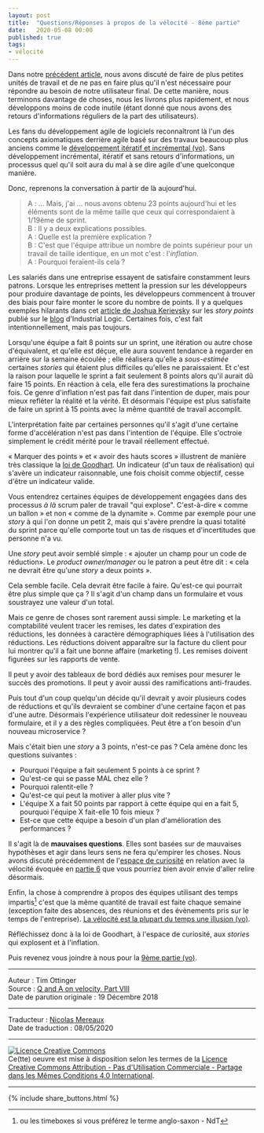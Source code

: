 ```yaml
---
layout: post
title:  "Questions/Réponses à propos de la vélocité - 8ème partie"
date:   2020-05-08 00:00
published: true
tags:
- vélocité
---
```


Dans notre [précédent article](http://www.les-traducteurs-agiles.org/2020/04/15/questions-reponses-a-propos-de-la-velocite-7eme-partie.html), nous avons discuté de faire de plus petites unités de travail et de ne pas en faire plus qu'il n'est nécessaire pour répondre au besoin de notre utilisateur final. De cette manière, nous terminons davantage de choses, nous les livrons plus rapidement, et nous développons moins de code inutile (étant donné que nous avons des retours d'informations réguliers de la part des utilisateurs).

Les fans du développement agile de logiciels reconnaîtront là l'un des concepts axiomatiques derrière agile basé sur des travaux beaucoup plus anciens comme le [développement itératif et incrémental (vo)](https://en.wikipedia.org/wiki/Iterative_and_incremental_development). Sans développement incrémental, itératif et sans retours d'informations, un processus quel qu'il soit aura du mal à se dire agile d'une quelconque manière.

Donc, reprenons la conversation à partir de là aujourd'hui.

> A : ... Mais, j'ai … nous avons obtenu 23 points aujourd'hui et les éléments sont de la même taille que ceux qui correspondaient à 1/19ème de sprint.  
> B : Il y a deux explications possibles.  
> A : Quelle est la première explication ?  
> B : C'est que l'équipe attribue un nombre de points supérieur pour un travail de taille identique, en un mot c'est : l'_inflation_.  
> A : Pourquoi feraient-ils cela ?

Les salariés dans une entreprise essayent de satisfaire constamment leurs patrons. Lorsque les entreprises mettent la pression sur les développeurs pour produire davantage de points, les développeurs commencent à trouver des biais pour faire monter le score du nombre de points. Il y a quelques exemples hilarants dans cet [article de Joshua Kerievsky](https://www.industriallogic.com/blog/stop-using-story-points/) sur les _story points_ publié sur le [blog](http://blog.industriallogic.com/) d'Industrial Logic. Certaines fois, c'est fait intentionnellement, mais pas toujours.

Lorsqu'une équipe a fait 8 points sur un sprint, une itération ou autre chose d'équivalent, et qu'elle est déçue, elle aura souvent tendance à regarder en arrière sur la semaine écoulée ; elle réalisera qu'elle a _sous-estimée_ certaines _stories_ qui étaient plus difficiles qu'elles ne paraissaient. Et c'est la raison pour laquelle le sprint a fait seulement 8 points alors qu'il aurait dû faire 15 points. En réaction à cela, elle fera des surestimations la prochaine fois. Ce genre d'inflation n'est pas fait dans l'intention de duper, mais pour mieux refléter la réalité et la vérité. Et désormais l'équipe est plus satisfaite de faire un sprint à 15 points avec la même quantité de travail accomplit.

L'interprétation faite par certaines personnes qu'il s'agit d'une certaine forme d'accélération n'est pas dans l'intention de l'équipe. Elle s'octroie simplement le crédit mérité pour le travail réellement effectué.

« Marquer des points » et « avoir des hauts scores » illustrent de manière très classique la [loi de Goodhart](https://fr.wikipedia.org/wiki/Loi_de_Goodhart). Un indicateur (d'un taux de réalisation) qui s'avère un indicateur raisonnable, une fois choisit comme objectif, cesse d'être un indicateur valide.

Vous entendrez certaines équipes de développement engagées dans des processus _à là_ scrum paler de travail "qui explose". C'est-à-dire « comme un ballon » et non « comme de la dynamite ». Comme par exemple pour une _story_ à qui l'on donne un petit 2, mais qui s'avère prendre la quasi totalité du sprint parce qu'elle comporte tout un tas de risques et d'incertitudes que personne n'a vu.

Une _story_ peut avoir semblé simple : « ajouter un champ pour un code de réduction». Le _product owner/manager_ ou le patron a peut être dit : « cela ne devrait être qu'une _story_ a deux points ».

Cela semble facile. Cela devrait être facile à faire. Qu'est-ce qui pourrait être plus simple que ça ? Il s'agit d'un champ dans un formulaire et vous soustrayez une valeur d'un total.

Mais ce genre de choses sont rarement aussi simple. Le marketing et la comptabilité veulent tracer les remises, les dates d'expiration des réductions, les données à caractère démographiques liées à l'utilisation des réductions. Les réductions doivent apparaître sur la facture du client pour lui montrer qu'il a fait une bonne affaire (marketing !). Les remises doivent figurées sur les rapports de vente.

Il peut y avoir des tableaux de bord dédiés aux remises pour mesurer le succès des promotions. Il peut y avoir aussi des ramifications anti-fraudes.

Puis tout d'un coup quelqu'un décide qu'il devrait y avoir plusieurs codes de réductions et qu'ils devraient se combiner d'une certaine façon et pas d'une autre. Désormais l'expérience utilisateur doit redessiner le nouveau formulaire, et il y a des règles compliquées. Peut être a t'on besoin d'un nouveau microservice ?

Mais c'était bien une _story_ a 3 points, n'est-ce pas ? Cela amène donc les questions suivantes :

* Pourquoi l'équipe a fait seulement 5 points à ce sprint ?
* Qu'est-ce qui se passe MAL chez elle ?
* Pourquoi ralentit-elle ?
* Qu'est-ce qui peut la motiver à aller plus vite ?
* L'équipe X a fait 50 points par rapport à cette équipe qui en a fait 5, pourquoi l'équipe X fait-elle 10 fois mieux ?
* Est-ce que cette équipe a besoin d'un plan d'amélioration des performances ?

Il s'agit là de **mauvaises questions**. Elles sont basées sur de mauvaises hypothèses et agir dans leurs sens ne fera qu'empirer les choses. Nous avons discuté précédemment de l'[espace de curiosité](http://www.les-traducteurs-agiles.org/2016/10/16/espace-de-curiosite.html) en relation avec la vélocité évoquée en [partie 6](http://www.les-traducteurs-agiles.org/2020/03/26/questions-reponses-a-propos-de-la-velocite-6eme-partie.html) que vous pourriez bien avoir envie d'aller relire désormais.

Enfin, la chose à comprendre à propos des équipes utilisant des temps impartis[^1] c'est que la même quantité de travail est faite chaque semaine (exception faite des absences, des réunions et des évènements pris sur le temps de l'entreprise). [La vélocité est la plupart du temps une illusion (vo)](https://agileotter.blogspot.com/2012/09/14-weird-observations-about-agile-team.html).

Réfléchissez donc à la loi de Goodhart, à l'espace de curiosité, aux _stories_ qui explosent et à l'inflation.

Puis revenez vous joindre à nous pour la [9ème partie (vo)](http://agileotter.blogspot.com/2019/08/q-and-on-velocity-part-ix.html).

[^1]: ou les timeboxes si vous préférez le terme anglo-saxon - NdT

---
Auteur : Tim Ottinger  
Source : [Q and A on velocity, Part VIII ](http://agileotter.blogspot.com/2018/12/q-and-on-velocity-part-viii.html)  
Date de parution originale : 19 Décembre 2018  

---
Traducteur : [Nicolas Mereaux](http://www.les-traducteurs-agiles.org/traducteurs/)  
Date de traduction : 08/05/2020  

---

<a rel="license" href="http://creativecommons.org/licenses/by-nc-sa/4.0/"><img alt="Licence Creative Commons" style="border-width:0" src="http://i.creativecommons.org/l/by-nc-sa/4.0/88x31.png" /></a><br />Ce(tte) oeuvre est mise à disposition selon les termes de la <a rel="license" href="http://creativecommons.org/licenses/by-nc-sa/4.0/">Licence Creative Commons Attribution - Pas d'Utilisation Commerciale - Partage dans les Mêmes Conditions 4.0 International</a>.

---

{% include share_buttons.html %}

